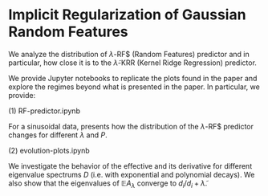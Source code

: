 # Implicit Regularization of Gaussian Random Features
We analyze the distribution of $\lambda$-RF$ (Random Features) predictor and in particular, how close it is to the $\tilde{\lambda}$-KRR (Kernel Ridge Regression) predictor.

We provide Jupyter notebooks to replicate the plots found in the paper and explore the regimes beyond what is presented in the paper. In particular, we provide:

(1) RF-predictor.ipynb

For a sinusoidal data, presents how the distribution of the $\lambda$-RF$ predictor changes for different $\lambda$ and $P$.

(2) evolution-plots.ipynb

We investigate the behavior of the effective and its derivative for different eigenvalue spectrums $D$ (i.e. with exponential and polynomial decays). We also show that the eigenvalues of $\mathbb E A_{\lambda}$ converge to $d_i / d_i + \tilde{\lambda}$.
